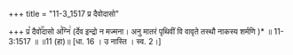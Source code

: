 +++
title = "11-3_1517 प्र दैवोदासो"

+++
प्र꣡ दैवो꣢꣯दासो अ꣣ग्नि꣢ (र्देव इन्द्रो न मज्मना। अनु मातरं पृथिवीं वि वावृते तस्थौ नाकस्य शर्मणि )* ॥ 11-3:1517 ॥ ॥11 (हा)॥ [धा. 16 । उ नास्ति । स्व. 2।]